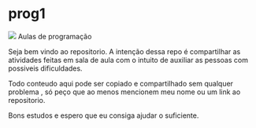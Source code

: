 # prog1
<a href="https://codeclimate.com/github/locdown2311/prog1"><img src="https://codeclimate.com/github/locdown2311/prog1/badges/issue_count.svg" /></a>
Aulas de programação

Seja bem vindo ao repositorio.
A intenção dessa repo é compartilhar as atividades feitas em sala de aula com o intuito de auxiliar as pessoas com possiveis dificuldades.

Todo conteudo aqui pode ser copiado e compartilhado sem qualquer problema , só peço que ao menos mencionem meu nome ou um link ao 
repositorio.

Bons estudos e espero que eu consiga ajudar o suficiente.
